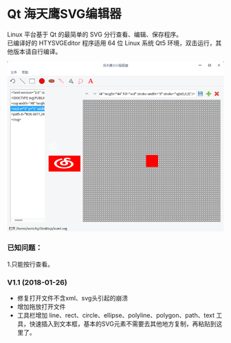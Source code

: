 # Qt 海天鹰SVG编辑器
Linux 平台基于 Qt 的最简单的 SVG 分行查看、编辑、保存程序。  
已编译好的 HTYSVGEditor 程序适用 64 位 Linux 系统 Qt5 环境，双击运行，其他版本请自行编译。  

![alt](preview.png)  

### 已知问题：  
1.只能按行查看。  

### V1.1 (2018-01-26)
* 修复打开文件不含xml、svg头引起的崩溃
* 增加拖放打开文件
* 工具栏增加 line、rect、circle、ellipse、polyline、polygon、path、text 工具，快速插入到文本框，基本的SVG元素不需要去其他地方复制，再粘贴到这里了。